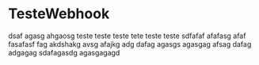# TesteWebhook
dsaf agasg ahgaosg
teste
teste
teste
tete
teste
teste
sdfafaf
afafasg
afaf
fasafasf
fag akdshakg
avsg
afajkg
adg
dafag
agasgs
agasgag
afsag
dafag
adgagag
sdafagasdg
agasgagagd
